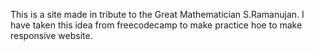This is a site made in tribute to the Great Mathematician S.Ramanujan.
I have taken this idea from freecodecamp to make practice hoe to make responsive website.
